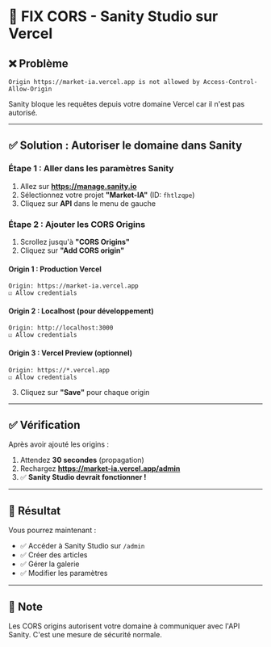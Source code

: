 # 🔧 FIX CORS - Sanity Studio sur Vercel

## ❌ Problème

```
Origin https://market-ia.vercel.app is not allowed by Access-Control-Allow-Origin
```

Sanity bloque les requêtes depuis votre domaine Vercel car il n'est pas autorisé.

---

## ✅ Solution : Autoriser le domaine dans Sanity

### Étape 1 : Aller dans les paramètres Sanity

1. Allez sur **https://manage.sanity.io**
2. Sélectionnez votre projet **"Market-IA"** (ID: `fhtlzqpe`)
3. Cliquez sur **API** dans le menu de gauche

### Étape 2 : Ajouter les CORS Origins

1. Scrollez jusqu'à **"CORS Origins"**
2. Cliquez sur **"Add CORS origin"**

#### Origin 1 : Production Vercel
```
Origin: https://market-ia.vercel.app
☑️ Allow credentials
```

#### Origin 2 : Localhost (pour développement)
```
Origin: http://localhost:3000
☑️ Allow credentials
```

#### Origin 3 : Vercel Preview (optionnel)
```
Origin: https://*.vercel.app
☑️ Allow credentials
```

3. Cliquez sur **"Save"** pour chaque origin

---

## ✅ Vérification

Après avoir ajouté les origins :

1. Attendez **30 secondes** (propagation)
2. Rechargez **https://market-ia.vercel.app/admin**
3. ✅ **Sanity Studio devrait fonctionner !**

---

## 🎯 Résultat

Vous pourrez maintenant :
- ✅ Accéder à Sanity Studio sur `/admin`
- ✅ Créer des articles
- ✅ Gérer la galerie
- ✅ Modifier les paramètres

---

## 📝 Note

Les CORS origins autorisent votre domaine à communiquer avec l'API Sanity.
C'est une mesure de sécurité normale.
